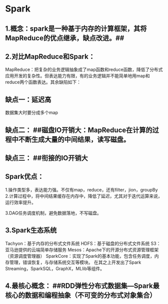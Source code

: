# Spark #
## 1.概念：spark是一种基于内存的计算框架，其将MapReduce的优点继承，缺点改进。##
## 2.对比MapReduce和Spark： ##
MapReduce：把复杂的业务逻辑抽象成了map函数和reduce函数，降低了分布式应用开发的复杂性。但表达能力有限，有的业务逻辑并不能简单地用map和reduce两个函数表达。其余缺陷如下：

## 缺点一：延迟高 ##

数据集大时要分成多个map

## 缺点二： ##磁盘IO开销大：MapReduce在计算的过程中不断生成大量的中间结果，读写磁盘。
## 缺点三： ##衔接的IO开销大



## Spark优点： ##
1.操作类型多，表达能力强。不仅有map，reduce，还有filter，jion，groupBy
2.计算过程中，将中间结果缓存在内存中，降低了延迟，尤其对于迭代运算来说，运行效率提升。


3.DAG任务调度机制，避免数据落地，不写磁盘。






## 3.Spark生态系统 ##

Tachyon：基于内存的分布式文件系统
HDFS：基于磁盘的分布式文件系统
S3：亚马逊提供的云端简单存储服务
Mesos：Apache下的开源分布式资源管理框架（资源调度管理器）
SparkCore：实现了Spark的基本功能，包含任务调度，内存管理，错误恢复，与存储系统交互等模块。
在其之上开发出了Spark Streaming，SparkSQL，GraphX，MLlib等组件。



## 4.最核心概念： ##RDD弹性分布式数据集—Spark最核心的数据和编程抽象（不可变的分布式对象集合）

